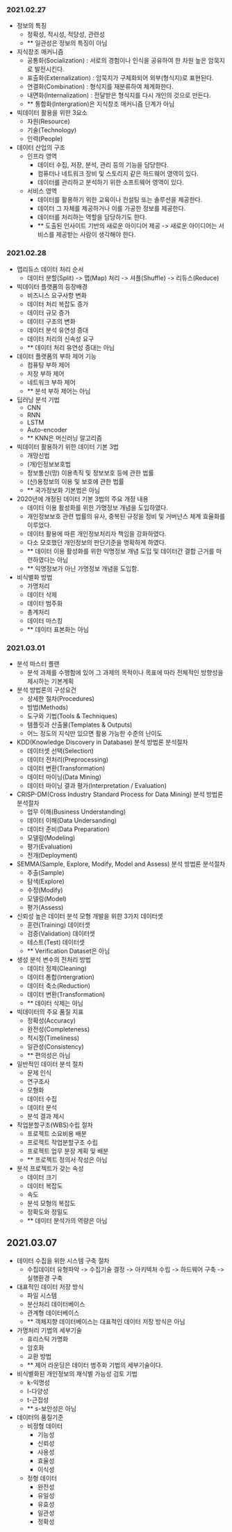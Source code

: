 ### 2021.02.27
- 정보의 특징
  - 정확성, 적시성, 적당성, 관련성
  - ** 일관성은 정보의 특징이 아님
- 지식창조 매커니즘
  - 공통화(Socialization) : 서로의 경험이나 인식을 공유하여 한 차원 높은 암묵지로 발전시킨다.
  - 표출화(Externalization) : 암묵지가 구체화되어 외부(형식지)로 표현된다.
  - 연결화(Combination) : 형식지를 재분류하여 체계화한다.
  - 내면화(Internalization) : 전달받은 형식지를 다시 개인의 것으로 만든다.
  - ** 통합화(Intergration)은 지식창조 매커니즘 단계가 아님
- 빅데이터 활용을 위한 3요소
  - 자원(Resource)
  - 기술(Technology)
  - 인력(People)
- 데이터 산업의 구조
  - 인프라 영역
    - 데이터 수집, 저장, 분석, 관리 등의 기능을 담당한다.
    - 컴퓨터나 네트워크 장비 및 스토리지 같은 하드웨어 영역이 있다.
    - 데이터를 관리하고 분석하기 위한 소프트웨어 영역이 있다.
  - 서비스 영역
    - 데이터를 활용하기 위한 교육이나 컨설팅 또는 솔루션을 제공한다.
    - 데이터 그 자체를 제공하거나 이를 가공한 정보를 제공한다.
    - 데이터를 처리하는 역할을 담당하기도 한다.
    - ** 도출된 인사이트 기반의 새로운 아이디어 제공 -> 새로운 아이디어는 서비스를 제공받는 사람이 생각해야 한다.

### 2021.02.28
- 맵리듀스 데이터 처리 순서
  - 데이터 분할(Split) -> 맵(Map) 처리 -> 셔플(Shuffle) -> 리듀스(Reduce)
- 빅데이터 플랫폼의 등장배경
  - 비즈니스 요구사항 변화
  - 데이터 처리 복잡도 증가
  - 데이터 규모 증가
  - 데이터 구조의 변화
  - 데이터 분석 유연성 증대
  - 데이터 처리의 신속성 요구
  - ** 데이터 처리 유연성 증대는 아님
- 데이터 플랫폼의 부하 제어 기능
  - 컴퓨팅 부하 제어
  - 저장 부하 제어
  - 네트워크 부하 제어
  - ** 분석 부하 제어는 아님
- 딥러닝 분석 기법
  - CNN
  - RNN
  - LSTM
  - Auto-encoder
  - ** KNN은 머신러닝 알고리즘
- 빅데이터 활용하기 위한 데이터 기본 3법
  - 개망신법
  - (개)인정보보호법 
  - 정보통신(망) 이용촉직 및 정보보호 등에 관한 법률
  - (신)용정보의 이용 및 보호에 관한 법률
  - ** 국가정보화 기본법은 아님
- 2020년에 개정된 데이터 기본 3법의 주요 개정 내용
  - 데이터 이용 활성화를 위한 가명정보 개념을 도입하였다.
  - 개인정보보호 관련 법률의 유사, 중복된 규정을 정비 및 거버넌스 체계 효율화를 이루었다.
  - 데이터 활용에 따른 개인정보처리자 책임을 강화하였다.
  - 다소 모호했던 개인정보의 판단기준을 명확하게 하였다.
  - ** 데이터 이용 활성화를 위한 익명정보 개념 도입 및 데이터간 결합 근거를 마련하였다는 아님
  - ** 익명정보가 아닌 가명정보 개념을 도입함.
- 비식별화 방법
  - 가명처리
  - 데이터 삭제
  - 데이터 범주화
  - 총계처리
  - 데이터 마스킹
  - ** 데이터 표본화는 아님

### 2021.03.01
- 분석 마스터 플랜
  - 분석 과제를 수행함에 있어 그 과제의 목적이나 목표에 따라 전체적인 방향성을 제시하는 기본계획
- 분석 방법론의 구성요건
  - 상세한 절차(Procedures)
  - 방법(Methods)
  - 도구와 기법(Tools & Techniques)
  - 템플릿과 산출물(Templates & Outputs)
  - 어느 정도의 지식만 있으면 활용 가능한 수준의 난이도
- KDD(Knowledge Discovery in Database) 분석 방법론 분석절차
  - 데이터셋 선택(Selection)
  - 데이터 전처리(Preprocessing)
  - 데이터 변환(Transformation)
  - 데이터 마이닝(Data Mining)
  - 데이터 마이닝 결과 평가(Interpretation / Evaluation)
- CRISP-DM(Cross Industry Standard Process for Data Mining) 분석 방법론 분석절차
  - 업무 이해(Business Understanding)
  - 데이터 이해(Data Undersanding)
  - 데이터 준비(Data Preparation)
  - 모델링(Modeling)
  - 평가(Evaluation)
  - 전개(Deployment)
- SEMMA(Sample, Explore, Modify, Model and Assess) 분석 방법론 분석절차
  - 추출(Sample)
  - 탐색(Explore)
  - 수정(Modify)
  - 모델링(Model)
  - 평가(Assess)
- 신뢰성 높은 데이터 분석 모형 개발을 위한 3가지 데이터셋
  - 훈련(Training) 데이터셋
  - 검증(Validation) 데이터셋
  - 테스트(Test) 데이터셋
  - ** Verification Dataset은 아님
- 생성 분석 변수의 전처리 방법
  - 데이터 정제(Cleaning)
  - 데이터 통합(Intergration)
  - 데이터 축소(Reduction)
  - 데이터 변환(Transformation)
  - ** 데이터 삭제는 아님
- 빅데이터의 주요 품질 지표
  - 정확성(Accuracy)
  - 완전성(Completeness)
  - 적시정(Timeliness)
  - 일관성(Consistency)
  - ** 편의성은 아님
- 일반적인 데이터 분석 절차
  - 문제 인식
  - 연구조사
  - 모형화
  - 데이터 수집
  - 데이터 분석
  - 분석 결과 제시
- 작업분할구조(WBS)수립 절차
  - 프로젝트 소요비용 배분
  - 프로젝트 작업분할구조 수립
  - 프로젝트 업무 분장 계획 및 배분
  - ** 프로젝트 정의서 작성은 아님
- 분석 프로젝트가 갖는 속성
  - 데이터 크기
  - 데이터 복잡도
  - 속도
  - 분석 모형의 복잡도
  - 정확도와 정밀도
  - ** 데이터 분석가의 역량은 아님

## 2021.03.07
- 데이터 수집을 위한 시스템 구축 절차
  - 수집데이터 유형파악 -> 수집기술 결정 -> 아키텍처 수립 -> 하드웨어 구축 -> 실행환경 구축
- 대표적인 데이터 저장 방식
  - 파일 시스템
  - 분산처리 데이터베이스
  - 관계형 데이터베이스
  - ** 객체지향 데이터베이스는 대표적인 데이터 저장 방식은 아님
- 가명처리 기법의 세부기술
  - 휴리스틱 가명화
  - 암호화
  - 교환 방법
  - ** 제어 라운딩은 데이터 범주화 기법의 세부기술이다.
- 비식별화된 개인정보의 재식별 가능성 검토 기법
  - k-익명성
  - l-다양성
  - t-근접성
  - ** s-보안성은 아님
- 데이터의 품질기준
  - 비정형 데이터
    - 기능성
    - 신뢰성
    - 사용성
    - 효율성
    - 이식성
  - 정형 데이터
    - 완전성
    - 유일성
    - 유효성
    - 일관성
    - 정확성